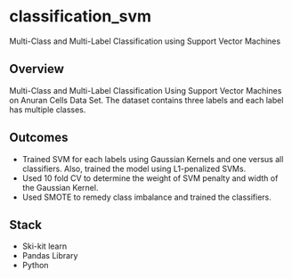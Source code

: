 # classification_svm
Multi-Class and Multi-Label Classification using Support Vector Machines

## Overview

Multi-Class and Multi-Label Classification Using Support Vector Machines on Anuran Cells Data Set. The dataset contains three labels and each label has multiple classes. 

## Outcomes

- Trained SVM for each labels using Gaussian Kernels and one versus all classifiers. Also, trained the model using L1-penalized SVMs. 
- Used 10 fold CV to determine the weight of SVM penalty and width of the Gaussian Kernel. 
- Used SMOTE to remedy class imbalance and trained the classifiers.

## Stack

- Ski-kit learn
- Pandas Library
- Python 